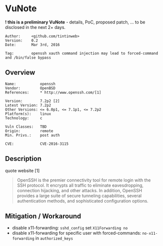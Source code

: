 VuNote 
======

**! this is a preliminary VuNote** - details, PoC, proposed patch, ... to be disclosed in the next 2+ days.

	Author:		<github.com/tintinweb>
	Version: 	0.2
	Date: 		Mar 3rd, 2016
	
	Tag:		openssh xauth command injection may lead to forced-command and /bin/false bypass 

Overview
--------

	Name:			openssh
	Vendor:			OpenBSD
	References:		* http://www.openssh.com/[1]
	
	Version:		7.2p2 [2]
	Latest Version:	7.2p2
	Other Versions:	<= 6.0p1, <= 7.1p1, <= 7.2p2
	Platform(s):	linux
	Technology:		c

	Vuln Classes:	TBD
	Origin:			remote
	Min. Privs.:	post auth

	CVE:			CVE-2016-3115



Description
---------

quote website [1]

>OpenSSH is the premier connectivity tool for remote login with the SSH protocol. It encrypts all traffic to eliminate eavesdropping, connection hijacking, and other attacks. In addition, OpenSSH provides a large suite of secure tunneling capabilities, several authentication methods, and sophisticated configuration options.


Mitigation / Workaround
------------------------

* disable x11-forwarding: `sshd_config` set `X11Forwarding no`
* disable x11-forwarding for specific user with forced-commands: `no-x11-forwarding` in `authorized_keys`

